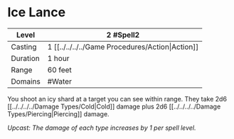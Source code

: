 # Ice Lance

| Level    | 2 #Spell2                                        |
| -------- | ------------------------------------------------ |
| Casting  | 1 [[../../../../Game Procedures/Action\|Action]] |
| Duration | 1 hour                                           |
| Range    | 60 feet                                          |
| Domains  | #Water                                           |

You shoot an icy shard at a target you can see within range. They take 2d6 [[../../../../Damage Types/Cold|Cold]] damage plus 2d6 [[../../../../Damage Types/Piercing|Piercing]] damage.


*Upcast: The damage of each type increases by 1 per spell level.*